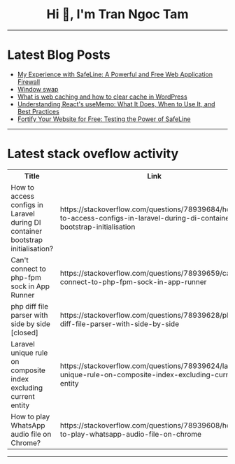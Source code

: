 <h1 align="center">Hi 👋, I'm Tran Ngoc Tam</h1>

---

# Latest Blog Posts 
<!-- BLOG-POST-LIST:START -->
- [My Experience with SafeLine: A Powerful and Free Web Application Firewall](https://dev.to/lulu_liu_c90f973e2f954d7f/my-experience-with-safeline-a-powerful-and-free-web-application-firewall-4emc)
- [Window swap](https://dev.to/babar_ali/window-swap-1o5p)
- [What is web caching and how to clear cache in WordPress](https://dev.to/c616a1aaf/what-is-web-caching-and-how-to-clear-cache-in-wordpress-33pm)
- [Understanding React&#39;s useMemo: What It Does, When to Use It, and Best Practices](https://dev.to/ayoashy/understanding-reacts-usememo-what-it-does-when-to-use-it-and-best-practices-4gdh)
- [Fortify Your Website for Free: Testing the Power of SafeLine](https://dev.to/lulu_liu_c90f973e2f954d7f/fortify-your-website-for-free-testing-the-power-of-safeline-bpm)
<!-- BLOG-POST-LIST:END -->

---

# Latest stack oveflow activity
<table>
  <tr><th>Title</th><th>Link</th></tr>
  <!-- STACKOVERFLOW:START --><tr><td>How to access configs in Laravel during DI container bootstrap initialisation?</td><td>https://stackoverflow.com/questions/78939684/how-to-access-configs-in-laravel-during-di-container-bootstrap-initialisation</td></tr><tr><td>Can&#39;t connect to php-fpm sock in App Runner</td><td>https://stackoverflow.com/questions/78939659/cant-connect-to-php-fpm-sock-in-app-runner</td></tr><tr><td>php diff file parser with side by side [closed]</td><td>https://stackoverflow.com/questions/78939628/php-diff-file-parser-with-side-by-side</td></tr><tr><td>Laravel unique rule on composite index excluding current entity</td><td>https://stackoverflow.com/questions/78939624/laravel-unique-rule-on-composite-index-excluding-current-entity</td></tr><tr><td>How to play WhatsApp audio file on Chrome?</td><td>https://stackoverflow.com/questions/78939608/how-to-play-whatsapp-audio-file-on-chrome</td></tr><!-- STACKOVERFLOW:END -->
</table>

---


